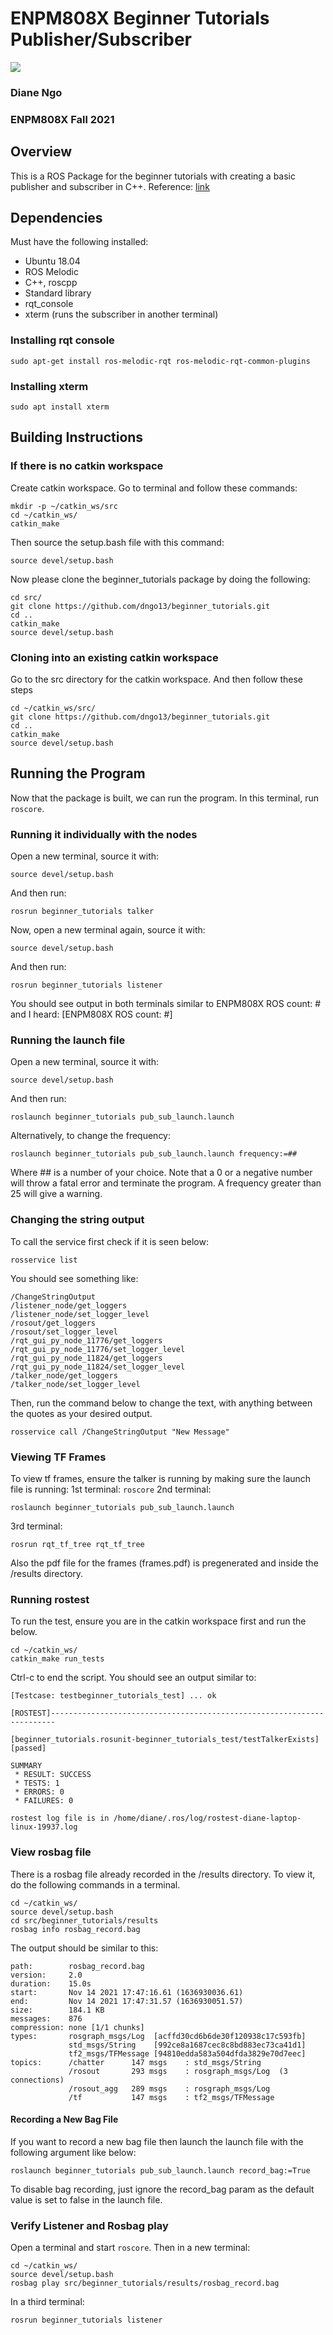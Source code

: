 # ENPM808X Beginner Tutorials Publisher/Subscriber
<a href='https://github.com/dngo13/beginner_tutorials/blob/main/LICENSE'><img src='https://img.shields.io/badge/License-BSD_2--Clause-orange.svg'/></a>

### Diane Ngo
### ENPM808X Fall 2021

## Overview
This is a ROS Package for the beginner tutorials with creating a basic publisher and subscriber in C++. 
Reference: [link](http://wiki.ros.org/ROS/Tutorials/WritingPublisherSubscriber%28c%2B%2B%29)

## Dependencies
Must have the following installed:
- Ubuntu 18.04
- ROS Melodic
- C++, roscpp
- Standard library
- rqt_console 
- xterm (runs the subscriber in another terminal)

### Installing rqt console
```
sudo apt-get install ros-melodic-rqt ros-melodic-rqt-common-plugins
```
### Installing xterm
```
sudo apt install xterm
```
## Building Instructions
### If there is no catkin workspace
Create catkin workspace. Go to terminal and follow these commands:
```
mkdir -p ~/catkin_ws/src
cd ~/catkin_ws/
catkin_make
```
Then source the setup.bash file with this command:
```
source devel/setup.bash
```
Now please clone the beginner_tutorials package by doing the following:
```
cd src/
git clone https://github.com/dngo13/beginner_tutorials.git
cd ..
catkin_make
source devel/setup.bash
```
### Cloning into an existing catkin workspace
Go to the src directory for the catkin workspace. And then follow these steps
```
cd ~/catkin_ws/src/
git clone https://github.com/dngo13/beginner_tutorials.git
cd ..
catkin_make
source devel/setup.bash
```
## Running the Program
Now that the package is built, we can run the program. 
In this terminal, run ```roscore```.
### Running it individually with the nodes
Open a new terminal, source it with:
```
source devel/setup.bash
```
And then run:
```
rosrun beginner_tutorials talker
```

Now, open a new terminal again, source it with:
```
source devel/setup.bash
```
And then run:
```
rosrun beginner_tutorials listener
```
You should see output in both terminals similar to ENPM808X ROS count: # and I heard: [ENPM808X ROS count: #]

### Running the launch file
Open a new terminal, source it with:
```
source devel/setup.bash
```
And then run:
```
roslaunch beginner_tutorials pub_sub_launch.launch
```
Alternatively, to change the frequency:
```
roslaunch beginner_tutorials pub_sub_launch.launch frequency:=##
```
Where ## is a number of your choice. Note that a 0 or a negative number will throw a fatal error and terminate the program.
A frequency greater than 25 will give a warning.

### Changing the string output
To call the service first check if it is seen below:
```
rosservice list
```
You should see something like: 
```
/ChangeStringOutput
/listener_node/get_loggers
/listener_node/set_logger_level
/rosout/get_loggers
/rosout/set_logger_level
/rqt_gui_py_node_11776/get_loggers
/rqt_gui_py_node_11776/set_logger_level
/rqt_gui_py_node_11824/get_loggers
/rqt_gui_py_node_11824/set_logger_level
/talker_node/get_loggers
/talker_node/set_logger_level
```
Then, run the command below to change the text, with anything between the quotes as your desired output.
```
rosservice call /ChangeStringOutput "New Message" 
```
### Viewing TF Frames
To view tf frames, ensure the talker is running by making sure the launch file is running:
1st terminal: ```roscore```
2nd terminal:
```
roslaunch beginner_tutorials pub_sub_launch.launch
```
3rd terminal:
```
rosrun rqt_tf_tree rqt_tf_tree
```
Also the pdf file for the frames (frames.pdf) is pregenerated and inside the /results directory.


### Running rostest 
To run the test, ensure you are in the catkin workspace first and run the below.
```
cd ~/catkin_ws/ 
catkin_make run_tests
```
Ctrl-c to end the script. 
You should see an output similar to: 
```
[Testcase: testbeginner_tutorials_test] ... ok

[ROSTEST]-----------------------------------------------------------------------

[beginner_tutorials.rosunit-beginner_tutorials_test/testTalkerExists][passed]

SUMMARY
 * RESULT: SUCCESS
 * TESTS: 1
 * ERRORS: 0
 * FAILURES: 0

rostest log file is in /home/diane/.ros/log/rostest-diane-laptop-linux-19937.log
```

### View rosbag file 
There is a rosbag file already recorded in the /results directory. To view it, do the following commands in a terminal.
```
cd ~/catkin_ws/
source devel/setup.bash
cd src/beginner_tutorials/results
rosbag info rosbag_record.bag 
```

The output should be similar to this: 
```
path:        rosbag_record.bag
version:     2.0
duration:    15.0s
start:       Nov 14 2021 17:47:16.61 (1636930036.61)
end:         Nov 14 2021 17:47:31.57 (1636930051.57)
size:        184.1 KB
messages:    876
compression: none [1/1 chunks]
types:       rosgraph_msgs/Log  [acffd30cd6b6de30f120938c17c593fb]
             std_msgs/String    [992ce8a1687cec8c8bd883ec73ca41d1]
             tf2_msgs/TFMessage [94810edda583a504dfda3829e70d7eec]
topics:      /chatter      147 msgs    : std_msgs/String   
             /rosout       293 msgs    : rosgraph_msgs/Log  (3 connections)
             /rosout_agg   289 msgs    : rosgraph_msgs/Log 
             /tf           147 msgs    : tf2_msgs/TFMessage
```

#### Recording a New Bag File
If you want to record a new bag file then launch the launch file with the following argument like below:
```
roslaunch beginner_tutorials pub_sub_launch.launch record_bag:=True
```
To disable bag recording, just ignore the record_bag param as the default value is set to false in the launch file.

### Verify Listener and Rosbag play
Open a terminal and start ```roscore```.
Then in a new terminal:
```
cd ~/catkin_ws/
source devel/setup.bash
rosbag play src/beginner_tutorials/results/rosbag_record.bag
```
In a third terminal:
```
rosrun beginner_tutorials listener
```
